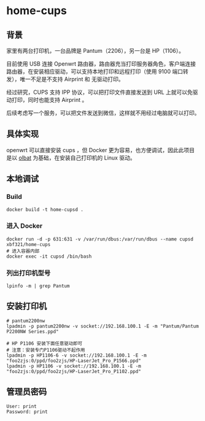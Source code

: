 # home-cups

## 背景

家里有两台打印机，一台品牌是 Pantum（2206），另一台是 HP（1106）。

目前使用 USB 连接 Openwrt 路由器，路由器充当打印服务器角色，客户端连接路由器，在安装相应驱动，可以支持本地打印和远程打印（使用 9100 端口转发），唯一不足是不支持 Airprint 和 无驱动打印。

经过研究，CUPS 支持 IPP 协议，可以把打印文件直接发送到 URL 上就可以免驱动打印，同时也能支持 Airprint 。

后续考虑写一个服务，可以把文件发送到微信，这样就不用经过电脑就可以打印。

## 具体实现

openwrt 可以直接安装 cups ，但 Docker 更为容易，也方便调试，因此此项目是以 [olbat](https://github.com/olbat/dockerfiles/blob/master/cupsd/README.md) 为基础，在安装自己打印机的 Linux 驱动。

## 本地调试

### Build

```shell
docker build -t home-cupsd .
```

### 进入 Docker

```shell
docker run -d -p 631:631 -v /var/run/dbus:/var/run/dbus --name cupsd xbf321/home-cups
# 进入容器内部
docker exec -it cupsd /bin/bash
```

### 列出打印机型号

```shell
lpinfo -m | grep Pantum
```

## 安装打印机

```shell
# pantum2200nw
lpadmin -p pantum2200nw -v socket://192.168.100.1 -E -m "Pantum/Pantum P2200NW Series.ppd"

# HP P1106 安装下面任意驱动即可
# 注意：安装专门P1106驱动不起作用
lpadmin -p HP1106-6 -v socket://192.168.100.1 -E -m "foo2zjs:0/ppd/foo2zjs/HP-LaserJet_Pro_P1566.ppd"
lpadmin -p HP1106 -v socket://192.168.100.1 -E -m "foo2zjs:0/ppd/foo2zjs/HP-LaserJet_Pro_P1102.ppd"
```

## 管理员密码

```shell
User: print
Password: print
```
